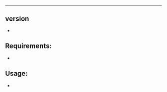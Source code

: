 # <BlockName-should-be-updated>
-----------------------------------------------------
<BlockDescription-should-be-updated>

## version
 -

## Requirements:
 -

## Usage:
 -